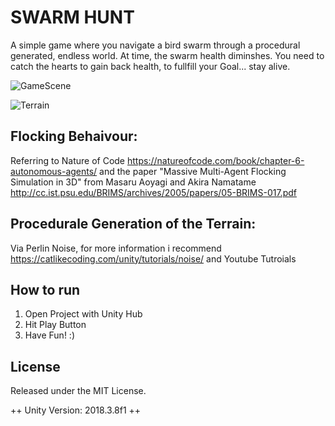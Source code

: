 # SWARM HUNT 

A simple game where you navigate a bird swarm through a procedural generated, endless world.
At time, the swarm health diminshes. 
You need to catch the hearts to gain back health, to fullfill your Goal... stay alive. 

![GameScene](https://user-images.githubusercontent.com/45284935/55800352-d7679580-5ad3-11e9-9fa3-2682ccaf1e2f.png)


![Terrain](https://user-images.githubusercontent.com/45284935/55800838-e7cc4000-5ad4-11e9-9408-8339eea76b43.png)


## Flocking Behaivour:
Referring to Nature of Code https://natureofcode.com/book/chapter-6-autonomous-agents/ 
and the paper "Massive Multi-Agent Flocking Simulation in 3D" from Masaru Aoyagi and Akira Namatame http://cc.ist.psu.edu/BRIMS/archives/2005/papers/05-BRIMS-017.pdf

## Procedurale Generation of the Terrain:
Via Perlin Noise, for more information i recommend https://catlikecoding.com/unity/tutorials/noise/ and Youtube Tutroials



## How to run
1. Open Project with Unity Hub
2. Hit Play Button
3. Have Fun! :)

## License
Released under the MIT License.

++ Unity Version: 2018.3.8f1 ++ 


